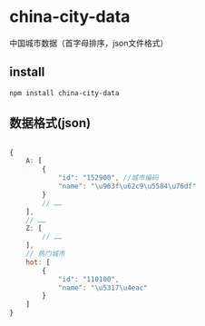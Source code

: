 # china-city-data
中国城市数据（首字母排序，json文件格式）


## install

```shell
npm install china-city-data
```


## 数据格式(json)

```js

{
    A: [
        {
            "id": "152900", //城市编码
            "name": "\u963f\u62c9\u5584\u76df"
        }
        // ……
    ],
    // ……
    Z: [
        // ……
    ],
    // 热门城市
    hot: [
        {
            "id": "110100",
            "name": "\u5317\u4eac"
        }
    ]
}

```
